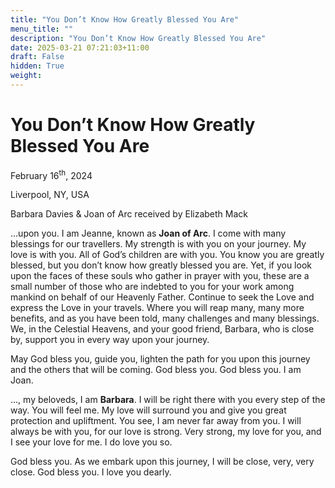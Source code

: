 ```yaml
---
title: "You Don’t Know How Greatly Blessed You Are"
menu_title: ""
description: "You Don’t Know How Greatly Blessed You Are"
date: 2025-03-21 07:21:03+11:00
draft: False
hidden: True
weight:
---
```

# You Don’t Know How Greatly Blessed You Are

February 16<sup>th</sup>, 2024

Liverpool, NY, USA

Barbara Davies & Joan of Arc received by Elizabeth Mack

…upon you. I am Jeanne, known as **Joan of Arc**. I come with many blessings for our travellers. My strength is with you on your journey. My love is with you. All of God’s children are with you. You know you are greatly blessed, but you don’t know how greatly blessed you are. Yet, if you look upon the faces of these souls who gather in prayer with you, these are a small number of those who are indebted to you for your work among mankind on behalf of our Heavenly Father. Continue to seek the Love and express the Love in your travels. Where you will reap many, many more benefits, and as you have been told, many challenges and many blessings. We, in the Celestial Heavens, and your good friend, Barbara, who is close by, support you in every way upon your journey.

May God bless you, guide you, lighten the path for you upon this journey and the others that will be coming. God bless you. God bless you. I am Joan.

…, my beloveds, I am **Barbara**. I will be right there with you every step of the way. You will feel me. My love will surround you and give you great protection and upliftment. You see, I am never far away from you. I will always be with you, for our love is strong. Very strong, my love for you, and I see your love for me. I do love you so.

God bless you. As we embark upon this journey, I will be close, very, very close. God bless you. I love you dearly. 
